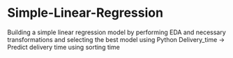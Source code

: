 # Simple-Linear-Regression
 Building  a simple linear regression model by performing EDA and necessary transformations and selecting the best model using Python
 Delivery_time -> Predict delivery time using sorting time 
